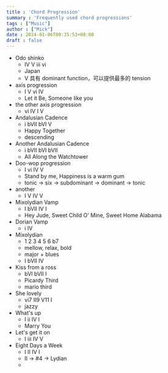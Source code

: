 ```yaml
---
title : 'Chord Progression'
summary : 'Frequently used chord progressions'
tags : ["Music"]
author : ["Mick"]
date : 2024-01-06T00:35:53+08:00
draft : false
---
```


* Odo shinko
	* IV V iii vi
	* Japan
	* V 具有 dominant function，可以提供最多的 tension
* axis progression
	* I V vi IV
	* Let it Be, Someone like you
* the other axis progression
	* vi IV I V
* Andalusian Cadence
	* i bVII bVI V 
	* Happy Together
	* descending
* Another Andalusian Cadence
	* i bVII bVI bVII
	* All Along the Watchtower
* Doo-wop progression
	* I vi IV V
	* Stand by me, Happiness is a warm gum
	* tonic -> six -> subdominant -> dominant -> tonic
* another
	* I V IV V
* Mixolydian Vamp
	* I bVII IV I
	* Hey Jude, Sweet Child O' Mine, Sweet Home Alabama
* Dorian Vamp
	* i IV
* Mixolydian
	* 1 2 3 4 5 6 b7
	* mellow, relax, bold
	* major + blues
	* I bVII IV
* Kiss from a ross
	* bVI bVII I
	* Picardy Third
	* mario third
* She lovely
	* vi7 II9 V11 I
	* jazzy
* What's up
	* I ii IV I
	* Marry You
* Let's get it on
	* I iii IV V
* Eight Days a Week
	* I II IV I
	* II -> #4 -> Lydian
	* 